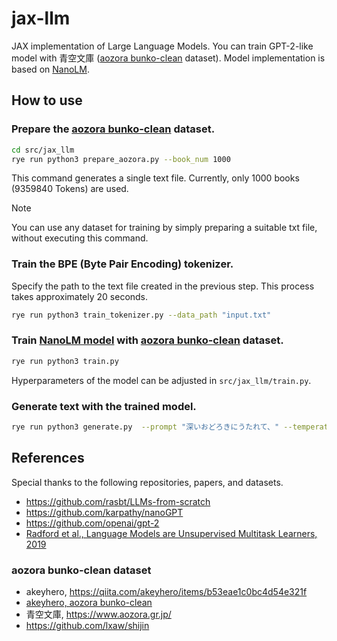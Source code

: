 # jax-llm
JAX implementation of Large Language Models.
You can train GPT-2-like model with 青空文庫 ([aozora bunko-clean](https://huggingface.co/datasets/globis-university/aozorabunko-clean) dataset).
Model implementation is based on [NanoLM](https://optax.readthedocs.io/en/latest/_collections/examples/nanolm.html).

## How to use

###  Prepare the [aozora bunko-clean](https://huggingface.co/datasets/globis-university/aozorabunko-clean) dataset.

```bash
cd src/jax_llm
rye run python3 prepare_aozora.py --book_num 1000
```
This command generates a single text file. Currently, only 1000 books (9359840 Tokens) are used.

> [!NOTE]
> You can use any dataset for training by simply preparing a suitable txt file, without executing this command.

###  Train the BPE (Byte Pair Encoding) tokenizer.
Specify the path to the text file created in the previous step. This process takes approximately 20 seconds.
```bash
rye run python3 train_tokenizer.py --data_path "input.txt"
```

###  Train [NanoLM model](https://optax.readthedocs.io/en/latest/_collections/examples/nanolm.html) with [aozora bunko-clean](https://huggingface.co/datasets/globis-university/Aozorabunko-clean) dataset.
```bash
rye run python3 train.py
```
Hyperparameters of the model can be adjusted in `src/jax_llm/train.py`.


### Generate text with the trained model.
```bash
rye run python3 generate.py  --prompt "深いおどろきにうたれて、" --temperature 0.7 --max_new_tokens 50 --top_k 30
```



## References
Special thanks to the following repositories, papers, and datasets.
- https://github.com/rasbt/LLMs-from-scratch
- https://github.com/karpathy/nanoGPT
- https://github.com/openai/gpt-2
- [Radford et al., Language Models are Unsupervised Multitask Learners, 2019](https://d4mucfpksywv.cloudfront.net/better-language-models/language-models.pdf)

### aozora bunko-clean dataset
- akeyhero, https://qiita.com/akeyhero/items/b53eae1c0bc4d54e321f
- [akeyhero, aozora bunko-clean](https://huggingface.co/datasets/globis-university/aozorabunko-clean)
- 青空文庫, https://www.aozora.gr.jp/
- https://github.com/lxaw/shijin